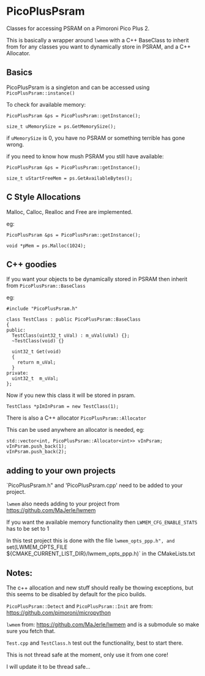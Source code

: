 # PicoPlusPsram

Classes for accessing PSRAM on a Pimoroni Pico Plus 2.

This is basically a wrapper around `lwmem` with a C++ BaseClass to inherit from for any classes you want to dynamically store in PSRAM, and a C++ Allocator.

## Basics

PicoPlusPsram is a singleton and can be accessed using `PicoPlusPsram::instance()`

To check for available memory:

```
PicoPlusPsram &ps = PicoPlusPsram::getInstance();

size_t uMemorySize = ps.GetMemorySize();
```

if `uMemorySize` is 0, you have no PSRAM or something terrible has gone wrong.

if you need to know how mush PSRAM you still have available:
```
PicoPlusPsram &ps = PicoPlusPsram::getInstance();

size_t uStartFreeMem = ps.GetAvailableBytes();
```

## C Style Allocations

Malloc, Calloc, Realloc and Free are implemented.

eg:

```
PicoPlusPsram &ps = PicoPlusPsram::getInstance();

void *pMem = ps.Malloc(1024);
```

## C++ goodies

If you want your objects to be dynamically stored in PSRAM then inherit from `PicoPlusPsram::BaseClass`

eg:

```
#include "PicoPlusPsram.h"

class TestClass : public PicoPlusPsram::BaseClass
{
public:
  TestClass(uint32_t uVal) : m_uVal(uVal) {};
  ~TestClass(void) {}

  uint32_t Get(void)
  {
    return m_uVal;
  }
private:
  uint32_t  m_uVal;
};
```

Now if you new this class it will be stored in psram.
```
TestClass *pImInPsram = new TestClass(1);
```

There is also a C++ allocator `PicoPlusPsram::Allocator`

This can be used anywhere an allocator is needed, eg:

```
std::vector<int, PicoPlusPsram::Allocator<int>> vInPsram;
vInPsram.push_back(1);
vInPsram.push_back(2);
```

## adding to your own projects

`PicoPlusPsram.h" and 'PicoPlusPsram.cpp' need to be added to your project.

`lwmem` also needs adding to your project from https://github.com/MaJerle/lwmem 

If you want the available memory functionality then `LWMEM_CFG_ENABLE_STATS` has to be set to 1

In this test project this is done with the file `lwmem_opts_ppp.h", and `set(LWMEM_OPTS_FILE ${CMAKE_CURRENT_LIST_DIR}/lwmem_opts_ppp.h)` in the CMakeLists.txt

## Notes: 

The c++ allocation and new stuff should really be thowing exceptions, but this seems to be disabled by default for the pico builds.

`PicoPlusPsram::Detect` and `PicoPlusPsram::Init` are from: https://github.com/pimoroni/micropython

`lwmem` from: https://github.com/MaJerle/lwmem and is a submodule so make sure you fetch that.

`Test.cpp` and `TestClass.h` test out the functionality, best to start there.

This is not thread safe at the moment, only use it from one core!

I will update it to be thread safe...